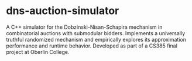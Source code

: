# dns-auction-simulator
A C++ simulator for the Dobzinski-Nisan-Schapira mechanism in combinatorial auctions with submodular bidders. Implements a universally truthful randomized mechanism and empirically explores its approximation performance and runtime behavior. Developed as part of a CS385 final project at Oberlin College.
